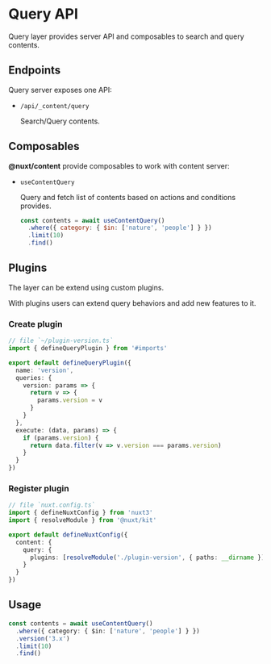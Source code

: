 # Query API

Query layer provides server API and composables to search and query contents.

## Endpoints

Query server exposes one API:

- `/api/_content/query`

  Search/Query contents.

## Composables

**@nuxt/content** provide composables to work with content server:

- `useContentQuery`

  Query and fetch list of contents based on actions and conditions provides.

  ```js
  const contents = await useContentQuery()
    .where({ category: { $in: ['nature', 'people'] } })
    .limit(10)
    .find()
  ```

## Plugins

The layer can be extend using custom plugins.

With plugins users can extend query behaviors and add new features to it.

### Create plugin

```ts
// file `~/plugin-version.ts`
import { defineQueryPlugin } from '#imports'

export default defineQueryPlugin({
  name: 'version',
  queries: {
    version: params => {
      return v => {
        params.version = v
      }
    }
  },
  execute: (data, params) => {
    if (params.version) {
      return data.filter(v => v.version === params.version)
    }
  }
})
```

### Register plugin

```ts
// file `nuxt.config.ts`
import { defineNuxtConfig } from 'nuxt3'
import { resolveModule } from '@nuxt/kit'

export default defineNuxtConfig({
  content: {
    query: {
      plugins: [resolveModule('./plugin-version', { paths: __dirname })]
    }
  }
})
```

## Usage

```ts
const contents = await useContentQuery()
  .where({ category: { $in: ['nature', 'people'] } })
  .version('3.x')
  .limit(10)
  .find()
```
